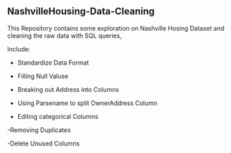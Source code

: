## NashvilleHousing-Data-Cleaning

This Repository contains some exploration on Nashville Hosing Dataset and cleaning the raw data with SQL queries,   

Include:

- Standardize Data Format

- Filling Null Valuse

- Breaking out Address into Columns

- Using Parsename to split OwnerAddress Column

- Editing categorical Columns

-Removing Duplicates

-Delete Unused Columns
